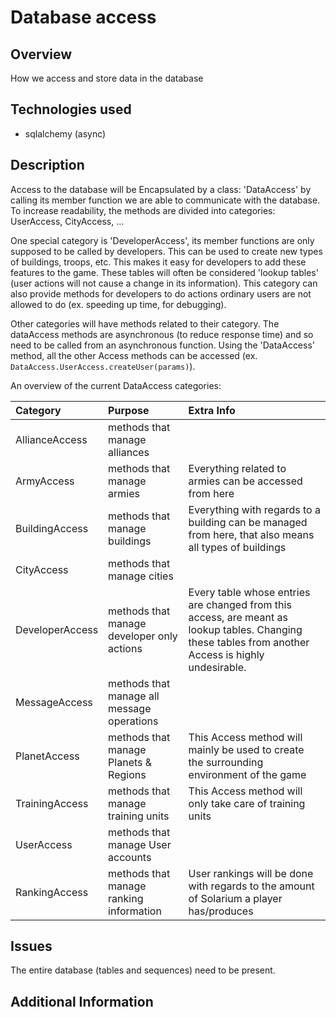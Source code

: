 # Database access

## Overview
How we access and store data in the database

## Technologies used
- sqlalchemy (async)

## Description
Access to the database will be Encapsulated by a class: 'DataAccess'
by calling its member function we are able to communicate with the database.
To increase readability, the methods are divided into categories: UserAccess, CityAccess, ...

One special category is 'DeveloperAccess', its member functions are only supposed to be called by developers.
This can be used to create new types of buildings, troops, etc. 
This makes it easy for developers to add these features to the game. 
These tables will often be considered 'lookup tables' (user actions will not cause a change in its information).
This category can also provide methods for developers to do actions ordinary users are not allowed to do 
(ex. speeding up time, for debugging).

Other categories will have methods related to their category.
The dataAccess methods are asynchronous (to reduce response time) and so need to be called
from an asynchronous function. Using the 'DataAccess' method, all the other Access methods can be accessed 
(ex. ```DataAccess.UserAccess.createUser(params)```).

An overview of the current DataAccess categories:


| Category        | Purpose                                    | Extra Info                                                                                                                                           |
|:----------------|:-------------------------------------------|:-----------------------------------------------------------------------------------------------------------------------------------------------------|
| AllianceAccess  | methods that manage alliances              |
| ArmyAccess      | methods that manage armies                 | Everything related to armies can be accessed from here
| BuildingAccess  | methods that manage buildings              | Everything with regards to a building can be managed from here, that also means all types of buildings                                               |
| CityAccess      | methods that manage cities                 |
| DeveloperAccess | methods that manage developer only actions | Every table whose entries are changed from this access, are meant as lookup tables. Changing these tables from another Access is highly undesirable. |
| MessageAccess   | methods that manage all message operations |
| PlanetAccess    | methods that manage Planets & Regions      | This Access method will mainly be used to create the surrounding environment of the game                                                             |
| TrainingAccess  | methods that manage training units         | This Access method will only take care of training units                                                                                             |
| UserAccess      | methods that manage User accounts          | 
| RankingAccess   | methods that manage ranking information    | User rankings will be done with regards to the amount of Solarium a player has/produces                                                              |

## Issues
The entire database (tables and sequences) need to be present.

## Additional Information
